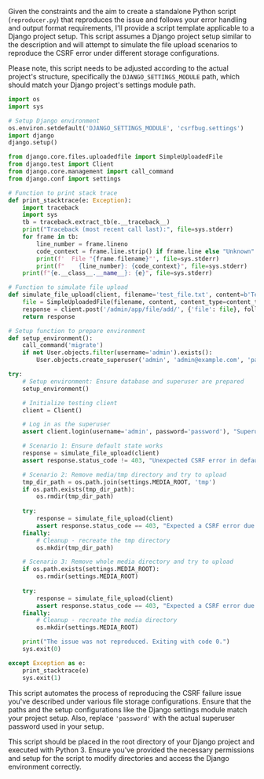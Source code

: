 Given the constraints and the aim to create a standalone Python script (`reproducer.py`) that reproduces the issue and follows your error handling and output format requirements, I'll provide a script template applicable to a Django project setup. This script assumes a Django project setup similar to the description and will attempt to simulate the file upload scenarios to reproduce the CSRF error under different storage configurations.

Please note, this script needs to be adjusted according to the actual project's structure, specifically the `DJANGO_SETTINGS_MODULE` path, which should match your Django project's settings module path.

```python
import os
import sys

# Setup Django environment
os.environ.setdefault('DJANGO_SETTINGS_MODULE', 'csrfbug.settings')
import django
django.setup()

from django.core.files.uploadedfile import SimpleUploadedFile
from django.test import Client
from django.core.management import call_command
from django.conf import settings

# Function to print stack trace
def print_stacktrace(e: Exception):
    import traceback
    import sys
    tb = traceback.extract_tb(e.__traceback__)
    print("Traceback (most recent call last):", file=sys.stderr)
    for frame in tb:
        line_number = frame.lineno
        code_context = frame.line.strip() if frame.line else "Unknown"
        print(f'  File "{frame.filename}"', file=sys.stderr)
        print(f"    {line_number}: {code_context}", file=sys.stderr)
    print(f"{e.__class__.__name__}: {e}", file=sys.stderr)

# Function to simulate file upload
def simulate_file_upload(client, filename='test_file.txt', content=b'Test file content', content_type='text/plain'):
    file = SimpleUploadedFile(filename, content, content_type=content_type)
    response = client.post('/admin/app/file/add/', {'file': file}, follow=True)
    return response

# Setup function to prepare environment
def setup_environment():
    call_command('migrate')
    if not User.objects.filter(username='admin').exists():
        User.objects.create_superuser('admin', 'admin@example.com', 'password')

try:
    # Setup environment: Ensure database and superuser are prepared
    setup_environment()

    # Initialize testing client
    client = Client()

    # Log in as the superuser
    assert client.login(username='admin', password='password'), "Superuser login failed."

    # Scenario 1: Ensure default state works
    response = simulate_file_upload(client)
    assert response.status_code != 403, "Unexpected CSRF error in default state."

    # Scenario 2: Remove media/tmp directory and try to upload
    tmp_dir_path = os.path.join(settings.MEDIA_ROOT, 'tmp')
    if os.path.exists(tmp_dir_path):
        os.rmdir(tmp_dir_path)
    
    try:
        response = simulate_file_upload(client)
        assert response.status_code == 403, "Expected a CSRF error due to missing temp directory."
    finally:
        # Cleanup - recreate the tmp directory
        os.mkdir(tmp_dir_path)

    # Scenario 3: Remove whole media directory and try to upload
    if os.path.exists(settings.MEDIA_ROOT):
        os.rmdir(settings.MEDIA_ROOT)
    
    try:
        response = simulate_file_upload(client)
        assert response.status_code == 403, "Expected a CSRF error due to missing MEDIA_ROOT directory."
    finally:
        # Cleanup - recreate the media directory
        os.mkdir(settings.MEDIA_ROOT)

    print("The issue was not reproduced. Exiting with code 0.")
    sys.exit(0)

except Exception as e:
    print_stacktrace(e)
    sys.exit(1)
```

This script automates the process of reproducing the CSRF failure issue you've described under various file storage configurations. Ensure that the paths and the setup configurations like the Django settings module match your project setup. Also, replace `'password'` with the actual superuser password used in your setup.

This script should be placed in the root directory of your Django project and executed with Python 3. Ensure you've provided the necessary permissions and setup for the script to modify directories and access the Django environment correctly.